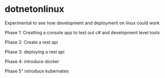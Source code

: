 # dotnetonlinux
Experimental to see how development and deployment on linux could work

Phase 1: Creatting a console app to test out c# and development level tools

Phase 2: Create a rest api

Phase 3: deploying a rest api

Phase 4: introduce docker

Phase 5" introduce kubernates
